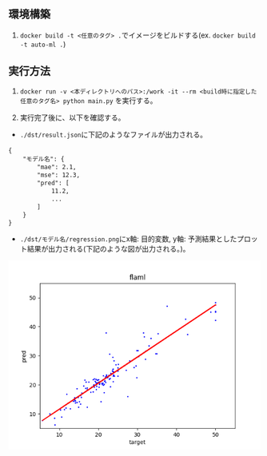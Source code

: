 ## 環境構築

1. `docker build -t <任意のタグ> .`でイメージをビルドする(ex. `docker build -t auto-ml .`)

## 実行方法

1. `docker run -v <本ディレクトリへのパス>:/work -it --rm <build時に指定した任意のタグ名> python main.py` を実行する。

2. 実行完了後に、以下を確認する。

- `./dst/result.json`に下記のようなファイルが出力される。

```
{
    "モデル名": {
        "mae": 2.1,
        "mse": 12.3,
        "pred": [
            11.2,
            ...
        ]
    }
}
```

- `./dst/モデル名/regression.png`にx軸: 目的変数, y軸: 予測結果としたプロット結果が出力される(下記のような図が出力される。)。

![regression](./readme_img/regression.png)
